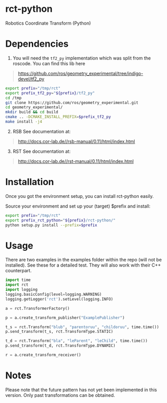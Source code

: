 # rct-python
Robotics Coordinate Transform (Python)

# Dependencies

1. You will need the `tf2_py` implementation which was split from the roscode. You can find this lib here
> https://github.com/ros/geometry_experimental/tree/indigo-devel/tf2_py
``` bash
export prefix="/tmp/rct"
export prefix_tf2_py="${prefix}/tf2_py"
cd /tmp
git clone https://github.com/ros/geometry_experimental.git
cd geometry_experimental/
mkdir build && cd build
cmake .. -DCMAKE_INSTALL_PREFIX=$prefix_tf2_py
make install -j4
```
2. RSB
See documentation at:
> http://docs.cor-lab.de//rsb-manual/0.11/html/index.html
3. RST
See documentation at:
> http://docs.cor-lab.de//rst-manual/0.11/html/index.html

# Installation

Once you got the environment setup, you can install rct-python easily.

Source your environment and set up your (target) $prefix and install:

``` bash
export prefix="/tmp/rct"
export prefix_rct_python="${prefix}/rct-python/"
python setup.py install --prefix=$prefix
```

# Usage
There are two examples in the examples folder within the repo (will not be installed). See these for a detailed test. They will also work with their C++ counterpart.

``` python
import time
import rct
import logging
logging.basicConfig(level=logging.WARNING)
logging.getLogger('rct').setLevel(logging.INFO)

a = rct.TransformerFactory()

p = a.create_transform_publisher("ExamplePublisher")

t_s = rct.Transform("blub", "parentoruu", "childoruu", time.time())
p.send_transform(t_s, rct.TransformType.STATIC)

t_d = rct.Transform("bla", "leParent", "leChild", time.time())
p.send_transform(t_d, rct.TransformType.DYNAMIC)

r = a.create_transform_receiver()
```

# Notes
Please note that the future pattern has not yet been implemented in this version. Only past transformations can be obtained.
